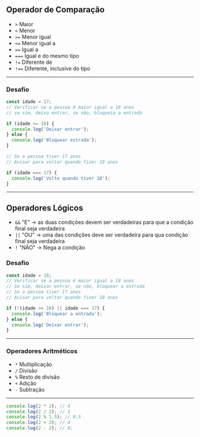 ## Operador de Comparação

- `>` Maior
- `<` Menor
- `>=` Menor igual
- `<=` Menor igual a
- `==` Igual a
- `===` Igual e do mesmo tipo
- `!=` Diferente de
- `!==` Diferente, inclusive do tipo

---

### Desafio

```js
const idade = 17;
// Verificar se a pessoa é maior igual a 18 anos
// se sim, deixa entrar, se não, bloqueia a entrada

if (idade >= 18) {
  console.log('Deixar entrar');
} else {
  console.log('Bloquear estrada');
}

// Se a pessoa tiver 17 anos
// Avisar para voltar quando fizer 18 anos

if (idade === 17) {
  console.log('Volte quando tiver 18');
}
```

---

## Operadores Lógicos

- `&&` "E" -> as duas condições devem ser verdadeiras para que a condição final seja verdadeira
- `||` "OU" -> uma das condições deve ser verdadeira para qua condição final seja verdadeira
- `!` "NÃO" -> Nega a condição

### Desafio

```js
const idade = 18;
// Verificar se a pessoa é maior igual a 18 anos
// Se sim, deixar entrar, se não, bloquear a estrada
// Se a pessoa tiver 17 anos
// Avisar para voltar quando fizer 18 anos

if (!(idade >= 18) || idade === 17) {
  console.log('Bloquear a entrada');
} else {
  console.log('Deixar entrar');
}
```

---

### Operadores Aritméticos

- `*` Multiplicação
- `/` Divisão
- `%` Resto de divisão
- `+` Adição
- `-` Subtração

---

```js
console.log(2 * 2); // 4
console.log(2 / 2); // 1
console.log(2 % 1.5); // 0.5
console.log(2 + 2); // 4
console.log(2 - 2); // 0;
```
